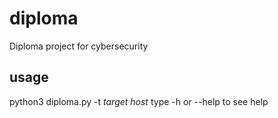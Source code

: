 # diploma
Diploma project for cybersecurity


## usage
python3 diploma.py -t *target host*
type -h or --help to see help 
